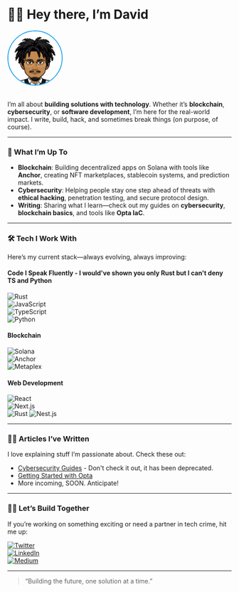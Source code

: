 # 👋🏾 Hey there, I’m David  

<img src="/avatar.png" alt="David's Avatar" width="120" style="border-radius: 50%; border: 2px solid #1CA2F1; margin-bottom: 16px;">  

I’m all about **building solutions with technology**. Whether it’s **blockchain**, **cybersecurity**, or **software development**, I’m here for the real-world impact. I write, build, hack, and sometimes break things (on purpose, of course).  

---

### 🌟 What I’m Up To  
- **Blockchain**: Building decentralized apps on Solana with tools like **Anchor**, creating NFT marketplaces, stablecoin systems, and prediction markets.  
- **Cybersecurity**: Helping people stay one step ahead of threats with **ethical hacking**, penetration testing, and secure protocol design.  
- **Writing**: Sharing what I learn—check out my guides on **cybersecurity**, **blockchain basics**, and tools like **Opta IaC**.  

---

### 🛠️ Tech I Work With  
Here’s my current stack—always evolving, always improving:  

#### Code I Speak Fluently - I would've shown you only Rust but I can't deny TS and Python
![Rust](https://img.shields.io/badge/Rust-%23000000?style=flat-square&logo=rust&logoColor=white)  
![JavaScript](https://img.shields.io/badge/JavaScript-%23F7DF1E?style=flat-square&logo=javascript&logoColor=white)  
![TypeScript](https://img.shields.io/badge/TypeScript-%23007ACC?style=flat-square&logo=typescript&logoColor=white)  
![Python](https://img.shields.io/badge/Python-%233776AB?style=flat-square&logo=python&logoColor=white)  

#### Blockchain  
![Solana](https://img.shields.io/badge/Solana-%234394F3?style=flat-square&logo=solana&logoColor=white)  
![Anchor](https://img.shields.io/badge/Anchor-%23141523?style=flat-square&logo=anchor&logoColor=white)  
![Metaplex](https://img.shields.io/badge/Metaplex-%23FF5555?style=flat-square&logo=nft&logoColor=white)  

#### Web Development  
![React](https://img.shields.io/badge/React-%2361DAFB?style=flat-square&logo=react&logoColor=white)  
![Next.js](https://img.shields.io/badge/Next.js-%23000000?style=flat-square&logo=next.js&logoColor=white)  
![Rust](https://img.shields.io/badge/Rust-%23000000?style=flat-square&logo=rust&logoColor=white)
![Nest.js](https://img.shields.io/badge/Nest.js-%23339933?style=flat-square&logo=nest.js&logoColor=white)  

---

### ✍🏾 Articles I’ve Written  
I love explaining stuff I’m passionate about. Check these out:  

- [Cybersecurity Guides](https://www.cybertecwiz.com/author/david/)  - Don't check it out, it has been deprecated.
- [Getting Started with Opta](https://medium.com/codex/getting-started-with-the-opta-iac-framework-a2f60d656784)  
- More incoming, SOON. Anticipate!
---

### 🤝🏾 Let’s Build Together  
If you’re working on something exciting or need a partner in tech crime, hit me up:  

[![Twitter](https://img.shields.io/badge/Twitter-%231DA1F2?style=flat-square&logo=twitter&logoColor=white)](https://twitter.com/heisdave7)  
[![LinkedIn](https://img.shields.io/badge/LinkedIn-%230A66C2?style=flat-square&logo=linkedin&logoColor=white)](https://ng.linkedin.com/in/david-n-9356a5232)  
[![Medium](https://img.shields.io/badge/Medium-%23000000?style=flat-square&logo=medium&logoColor=white)](https://medium.com/@davidjrn247)  

---

> “Building the future, one solution at a time.”  
